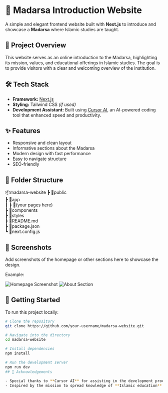 # 🕌 Madarsa Introduction Website

A simple and elegant frontend website built with **Next.js** to introduce and showcase a **Madarsa** where Islamic studies are taught.

## 📌 Project Overview

This website serves as an online introduction to the Madarsa, highlighting its mission, values, and educational offerings in Islamic studies. The goal is to provide visitors with a clear and welcoming overview of the institution.

## 🛠️ Tech Stack

- **Framework:** [Next.js](https://nextjs.org/)
- **Styling:** Tailwind CSS *(if used)*
- **Development Assistant:** Built using [Cursor AI](https://cursor.so), an AI-powered coding tool that enhanced speed and productivity.

## ✨ Features

- Responsive and clean layout
- Informative sections about the Madarsa
- Modern design with fast performance
- Easy to navigate structure
- SEO-friendly

## 📂 Folder Structure
📦madarsa-website
┣ 📂public </br>
┣ 📂app  </br>
┃ ┣ 📂(your pages here) </br>
┣ 📂components  </br>
┣ 📂styles  </br>
┣ 📄README.md  </br>
┣ 📄package.json  </br>
┗ 📄next.config.js  </br>

## 📸 Screenshots

Add screenshots of the homepage or other sections here to showcase the design.

Example:

![Homepage Screenshot](public/screenshots/homepage.png)
![About Section](public/screenshots/about.png)

## 🚀 Getting Started

To run this project locally:

```bash
# Clone the repository
git clone https://github.com/your-username/madarsa-website.git

# Navigate into the directory
cd madarsa-website

# Install dependencies
npm install

# Run the development server
npm run dev
## 🤝 Acknowledgements

- Special thanks to **Cursor AI** for assisting in the development process.
- Inspired by the mission to spread knowledge of **Islamic education** digitally.



